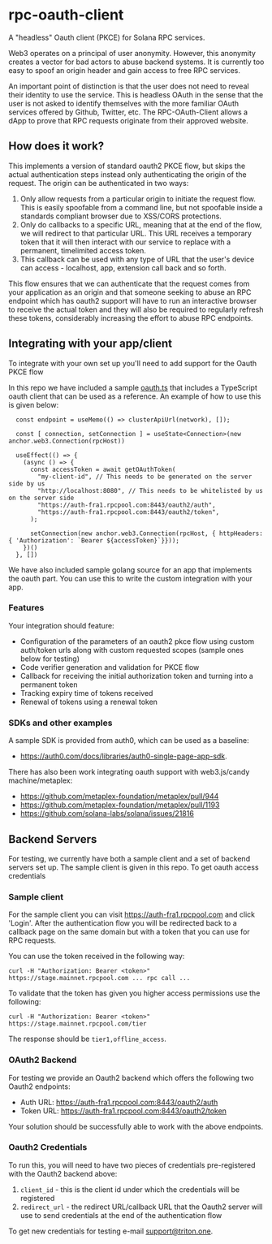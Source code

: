 # rpc-oauth-client
A "headless" Oauth client (PKCE) for Solana RPC services.

Web3 operates on a principal of user anonymity. However, this anonymity creates a vector for bad actors to abuse backend systems. It is currently too easy to spoof an origin header and gain access to free RPC services.

An important point of distinction is that the user does not need to reveal their identity to use the service. This is headless OAuth in the sense that the user is not asked to identify themselves with the more familiar OAuth services offered by Github, Twitter, etc. The RPC-OAuth-Client allows a dApp to prove that RPC requests originate from their approved website.

## How does it work?

This implements a version of standard oauth2 PKCE flow, but skips the actual authentication steps instead only authenticating the origin of the request. The origin can be authenticated in two ways:

 1) Only allow requests from a particular origin to initiate the request flow. This is easily spoofable from a command line, but not spoofable inside a standards compliant browser due to XSS/CORS protections.
 2) Only do callbacks to a specific URL, meaning that at the end of the flow, we will redirect to that particular URL. This URL receives a temporary token that it will then interact with our service to replace with a permanent, timelimited access token.
 3) This callback can be used with any type of URL that the user's device can access - localhost, app, extension call back and so forth.

This flow ensures that we can authenticate that the request comes from your application as an origin and that someone seeking to abuse an RPC endpoint which has oauth2 support will have to run an interactive browser to receive the actual token and they will also be required to regularly refresh these tokens, considerably increasing the effort to abuse RPC endpoints.

## Integrating with your app/client
 
To integrate with your own set up you'll need to add support for the Oauth PKCE flow

In this repo we have included a sample [oauth.ts](oauth.ts) that includes a TypeScript oauth client that can be used as a reference. An example of how to use this is given below:

```
  const endpoint = useMemo(() => clusterApiUrl(network), []);

  const [ connection, setConnection ] = useState<Connection>(new anchor.web3.Connection(rpcHost))

  useEffect(() => {
    (async () => {
      const accessToken = await getOAuthToken(
        "my-client-id", // This needs to be generated on the server side by us
        "http://localhost:8080", // This needs to be whitelisted by us on the server side
        "https://auth-fra1.rpcpool.com:8443/oauth2/auth",
        "https://auth-fra1.rpcpool.com:8443/oauth2/token",
      );

      setConnection(new anchor.web3.Connection(rpcHost, { httpHeaders: { 'Authorization': `Bearer ${accessToken}`}}));
    })()
  }, [])
```

We have also included sample golang source for an app that implements the oauth part. You can use this to write the custom integration with your app.

 
### Features

Your integration should feature:

  - Configuration of the parameters of an oauth2 pkce flow using custom auth/token urls along with custom requested scopes (sample ones below for testing)
  - Code verifier generation and validation for PKCE flow
  - Callback for receiving the initial authorization token and turning into a permanent token
  - Tracking expiry time of tokens received 
  - Renewal of tokens using a renewal token


### SDKs and other examples

A sample SDK is provided from auth0, which can be used as a baseline:

 - https://auth0.com/docs/libraries/auth0-single-page-app-sdk.

There has also been work integrating oauth support with web3.js/candy machine/metaplex:

 - https://github.com/metaplex-foundation/metaplex/pull/944
 - https://github.com/metaplex-foundation/metaplex/pull/1193 
 - https://github.com/solana-labs/solana/issues/21816


## Backend Servers

For testing, we currently have both a sample client and a set of backend servers set up. The sample client is given in this repo. To get oauth access credentials 

### Sample client

For the sample client you can visit https://auth-fra1.rpcpool.com  and click 'Login'. After the authentication flow you will be redirected back to a callback page on the same domain but with a token that you can use for RPC requests. 

You can use the token received in the following way:

```
curl -H "Authorization: Bearer <token>" https://stage.mainnet.rpcpool.com ... rpc call ...
```

To validate that the token has given you higher access permissions use the following:

```
curl -H "Authorization: Bearer <token>" https://stage.mainnet.rpcpool.com/tier 
```

The response should be `tier1,offline_access`. 

### OAuth2 Backend

For testing we provide an Oauth2 backend which offers the following two Oauth2 endpoints:

 - Auth URL:  https://auth-fra1.rpcpool.com:8443/oauth2/auth
 - Token URL: https://auth-fra1.rpcpool.com:8443/oauth2/token

Your solution should be successfully able to work with the above endpoints. 


### Oauth2 Credentials

To run this, you will need to have two pieces of credentials pre-registered with the Oauth2 backend above:

 1. `client_id` - this is the client id under which the credentials will be registered
 2. `redirect_url` - the redirect URL/callback URL that the Oauth2 server will use to send credentials at the end of the authentication flow

To get new credentials for testing e-mail support@triton.one. 


